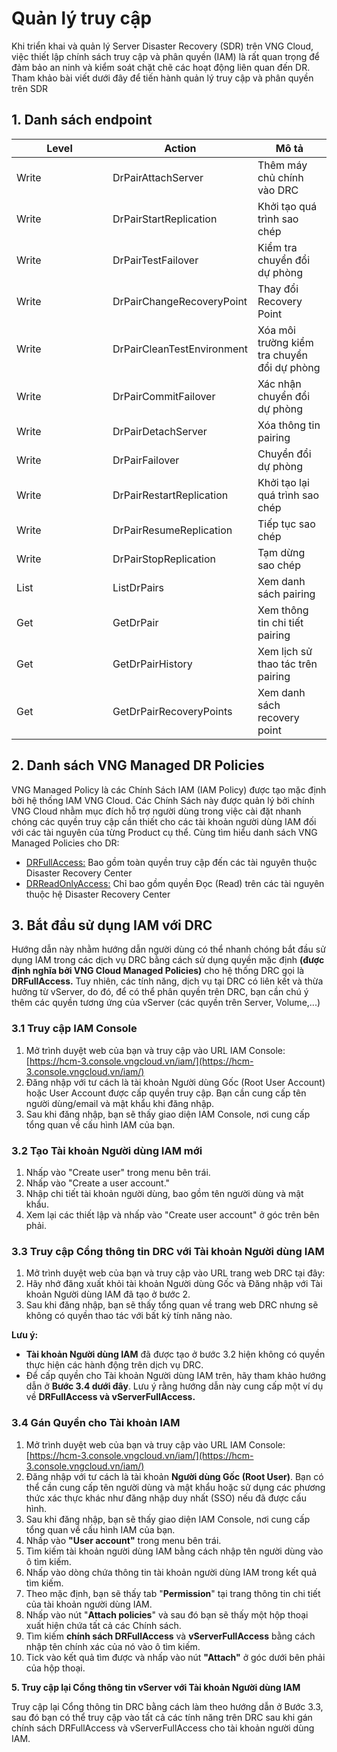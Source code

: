 # Quản lý truy cập

Khi triển khai và quản lý Server Disaster Recovery (SDR) trên VNG Cloud, việc thiết lập chính sách truy cập và phân quyền (IAM) là rất quan trọng để đảm bảo an ninh và kiểm soát chặt chẽ các hoạt động liên quan đến DR. Tham khảo bài viết dưới đây để tiến hành quản lý truy cập và phân quyền trên SDR

## 1. Danh sách endpoint

<table><thead><tr><th width="138">Level</th><th>Action</th><th>Mô tả</th></tr></thead><tbody><tr><td>Write</td><td>DrPairAttachServer</td><td>Thêm máy chủ chính vào DRC</td></tr><tr><td>Write</td><td>DrPairStartReplication</td><td>Khởi tạo quá trình sao chép</td></tr><tr><td>Write</td><td>DrPairTestFailover</td><td>Kiểm tra chuyển đổi dự phòng</td></tr><tr><td>Write</td><td>DrPairChangeRecoveryPoint</td><td>Thay đổi Recovery Point</td></tr><tr><td>Write</td><td>DrPairCleanTestEnvironment</td><td>Xóa môi trường kiểm tra chuyển đổi dự phòng</td></tr><tr><td>Write</td><td>DrPairCommitFailover</td><td>Xác nhận chuyển đổi dự phòng</td></tr><tr><td>Write</td><td>DrPairDetachServer</td><td>Xóa thông tin pairing</td></tr><tr><td>Write</td><td>DrPairFailover</td><td>Chuyển đổi dự phòng</td></tr><tr><td>Write</td><td>DrPairRestartReplication</td><td>Khởi tạo lại quá trình sao chép</td></tr><tr><td>Write</td><td>DrPairResumeReplication</td><td>Tiếp tục sao chép </td></tr><tr><td>Write</td><td>DrPairStopReplication</td><td>Tạm dừng sao chép</td></tr><tr><td>List</td><td>ListDrPairs</td><td>Xem danh sách pairing</td></tr><tr><td>Get</td><td>GetDrPair</td><td>Xem thông tin chi tiết pairing</td></tr><tr><td>Get</td><td>GetDrPairHistory</td><td>Xem lịch sử thao tác trên pairing</td></tr><tr><td>Get</td><td>GetDrPairRecoveryPoints</td><td>Xem danh sách recovery point</td></tr></tbody></table>

## **2. Danh sách VNG Managed DR Policies**  <a href="#iamforvserver-2.danhsachvngmanagedpolicies" id="iamforvserver-2.danhsachvngmanagedpolicies"></a>

VNG Managed Policy là các Chính Sách IAM (IAM Policy) được tạo mặc định bởi hệ thống IAM VNG Cloud. Các Chính Sách này được quản lý bởi chính VNG Cloud nhằm mục đích hỗ trợ người dùng trong việc cài đặt nhanh chóng các quyền truy cập cần thiết cho các tài khoản người dùng IAM đối với các tài nguyên của từng Product cụ thể. Cùng tìm hiểu danh sách VNG Managed Policies cho DR:

* [DRFullAccess:](https://iam.console.vngcloud.vn/policies/76de3567-c57c-4167-b304-9133f9af7daf) Bao gồm toàn quyền truy cập đến các tài nguyên thuộc Disaster Recovery Center
* [DRReadOnlyAccess:](https://iam.console.vngcloud.vn/policies/3d44e007-fcd1-4d6f-85b9-f3981ef286a1) Chỉ bao gồm quyền Đọc (Read) trên các tài nguyên thuộc hệ Disaster Recovery Center

## 3. Bắt đầu sử dụng IAM với DRC

Hướng dẫn này nhằm hướng dẫn người dùng có thể nhanh chóng bắt đầu sử dụng IAM trong các dịch vụ DRC bằng cách sử dụng quyền mặc định **(được định nghĩa bởi VNG Cloud Managed Policies)** cho hệ thống DRC gọi là **DRFullAccess.** Tuy nhiên, các tính năng, dịch vụ tại DRC có liên kết và thừa hưởng từ vServer, do đó, để có thể phân quyền trên DRC, bạn cần chú ý thêm các quyền tương ứng của vServer (các quyền trên Server, Volume,...)

### **3.1 Truy cập IAM Console**

1. Mở trình duyệt web của bạn và truy cập vào URL IAM Console: [https://hcm-3.console.vngcloud.vn/iam/](https://hcm-3.console.vngcloud.vn/iam/)
2. Đăng nhập với tư cách là tài khoản Người dùng Gốc (Root User Account) hoặc User Account được cấp quyền truy cập. Bạn cần cung cấp tên người dùng/email và mật khẩu khi đăng nhập.
3. Sau khi đăng nhập, bạn sẽ thấy giao diện IAM Console, nơi cung cấp tổng quan về cấu hình IAM của bạn.

### **3.2 Tạo Tài khoản Người dùng IAM mới**

1. Nhấp vào "Create user" trong menu bên trái.
2. Nhấp vào "Create a user account."
3. Nhập chi tiết tài khoản người dùng, bao gồm tên người dùng và mật khẩu.
4. Xem lại các thiết lập và nhấp vào "Create user account" ở góc trên bên phải.

### **3.3 Truy cập Cổng thông tin DRC với Tài khoản Người dùng IAM**

1. Mở trình duyệt web của bạn và truy cập vào URL trang web DRC tại đây:&#x20;
2. Hãy nhớ đăng xuất khỏi tài khoản Người dùng Gốc và Đăng nhập với Tài khoản Người dùng IAM đã tạo ở bước 2.
3. Sau khi đăng nhập, bạn sẽ thấy tổng quan về trang web DRC nhưng sẽ không có quyền thao tác với bất kỳ tính năng nào.&#x20;

**Lưu ý:**

* **Tài khoản Người dùng IAM** đã được tạo ở bước 3.2 hiện không có quyền thực hiện các hành động trên dịch vụ DRC.
* Để cấp quyền cho Tài khoản Người dùng IAM trên, hãy tham khảo hướng dẫn ở **Bước 3.4 dưới đây**. Lưu ý rằng hướng dẫn này cung cấp một ví dụ về **DRFullAccess và vServerFullAccess.**

### **3.4 Gán Quyền cho Tài khoản IAM**

1. Mở trình duyệt web của bạn và truy cập vào URL IAM Console: [https://hcm-3.console.vngcloud.vn/iam/](https://hcm-3.console.vngcloud.vn/iam/)
2. Đăng nhập với tư cách là tài khoản **Người dùng Gốc (Root User)**. Bạn có thể cần cung cấp tên người dùng và mật khẩu hoặc sử dụng các phương thức xác thực khác như đăng nhập duy nhất (SSO) nếu đã được cấu hình.
3. Sau khi đăng nhập, bạn sẽ thấy giao diện IAM Console, nơi cung cấp tổng quan về cấu hình IAM của bạn.
4. Nhấp vào **"User account"** trong menu bên trái.
5. Tìm kiếm tài khoản người dùng IAM bằng cách nhập tên người dùng vào ô tìm kiếm.
6. Nhấp vào dòng chứa thông tin tài khoản người dùng IAM trong kết quả tìm kiếm.
7. Theo mặc định, bạn sẽ thấy tab "**Permission**" tại trang thông tin chi tiết của tài khoản người dùng IAM.
8. Nhấp vào nút "**Attach policies**" và sau đó bạn sẽ thấy một hộp thoại xuất hiện chứa tất cả các Chính sách.
9. Tìm kiếm **chính sách DRFullAccess** và **vServerFullAccess** bằng cách nhập tên chính xác của nó vào ô tìm kiếm.
10. Tick vào kết quả tìm được và nhấp vào nút **"Attach"** ở góc dưới bên phải của hộp thoại.

**5. Truy cập lại Cổng thông tin vServer với Tài khoản Người dùng IAM**

Truy cập lại Cổng thông tin DRC bằng cách làm theo hướng dẫn ở Bước 3.3, sau đó bạn có thể truy cập vào tất cả các tính năng trên DRC sau khi gán chính sách DRFullAccess và vServerFullAccess cho tài khoản người dùng IAM.
